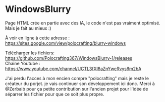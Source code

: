 # WindowsBlurry
Page HTML crée en partie avec des IA, le code n'est pas vraiment optimisé. Mais je fait au mieux :)

À voir en ligne à cette adresse : https://sites.google.com/view/polocrafting/blurry-windows

[image!]:https://github.com/Polocrafting367/WindowsBlurry-1/blob/main/Images/Pr%C3%A9sentation%20Annim%C3%A9.gif?raw=true




Télécharger les fichiers: https://github.com/Polocrafting367/WindowsBlurry-1/releases <br>
Chaine Youtube : https://www.youtube.com/channel/UCTL3fXI8aZnYweRvys6m2bA


J'ai perdu l'acces à mon encien compre "polocrafting" mais je reste le créateur du porjet. je vais continuer son développement ici donc.
Merci à @Zerbaib pour ça petite contribution sur l'ancien projet pour l'idée de séparrer les fichier pour que ce soit plus propre.
